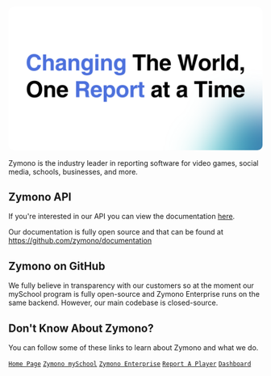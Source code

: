 <img src="https://raw.githubusercontent.com/zymono/.github/refs/heads/main/images/banner.png" style="border-radius: 10px;">

Zymono is the industry leader in reporting software for video games, social media, schools, businesses, and more. 

## Zymono API

If you're interested in our API you can view the documentation [here](https://docs.zymono.com).

Our documentation is fully open source and that can be found at https://github.com/zymono/documentation

## Zymono on GitHub

We fully believe in transparency with our customers so at the moment our mySchool program is fully open-source and Zymono Enterprise runs on the same backend. However, our main codebase is closed-source. 

## Don't Know About Zymono?

You can follow some of these links to learn about Zymono and what we do.

[`Home Page`](https://zymono.com/)  [`Zymono mySchool`](https://zymono.com/myschool/) [`Zymono Enterprise`](https://zymono.com/enterprise/) [`Report A Player`](https://zymono.com/report/) [`Dashboard`](https://zymono.com/myreports/)
